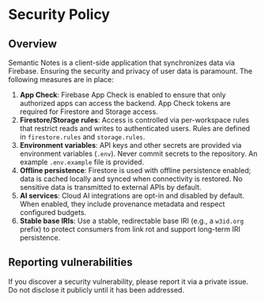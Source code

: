 # Security Policy

## Overview

Semantic Notes is a client-side application that synchronizes data via Firebase. Ensuring the security and privacy of user data is paramount. The following measures are in place:

1. **App Check**: Firebase App Check is enabled to ensure that only authorized apps can access the backend. App Check tokens are required for Firestore and Storage access.
2. **Firestore/Storage rules**: Access is controlled via per-workspace rules that restrict reads and writes to authenticated users. Rules are defined in `firestore.rules` and `storage.rules`.
3. **Environment variables**: API keys and other secrets are provided via environment variables (`.env`). Never commit secrets to the repository. An example `.env.example` file is provided.
4. **Offline persistence**: Firestore is used with offline persistence enabled; data is cached locally and synced when connectivity is restored. No sensitive data is transmitted to external APIs by default.
5. **AI services**: Cloud AI integrations are opt-in and disabled by default. When enabled, they include provenance metadata and respect configured budgets.
6. **Stable base IRIs**: Use a stable, redirectable base IRI (e.g., a `w3id.org` prefix) to protect consumers from link rot and support long-term IRI persistence.

## Reporting vulnerabilities

If you discover a security vulnerability, please report it via a private issue. Do not disclose it publicly until it has been addressed.
